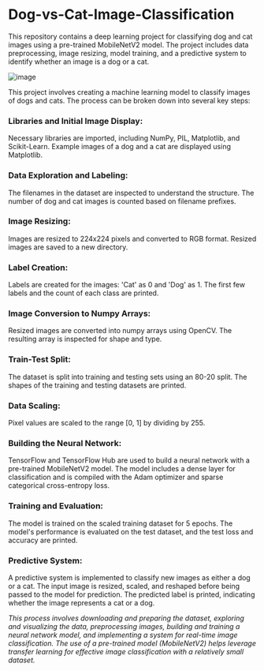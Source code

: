 # Dog-vs-Cat-Image-Classification
This repository contains a deep learning project for classifying dog and cat images using a pre-trained MobileNetV2 model. The project includes data preprocessing, image resizing, model training, and a predictive system to identify whether an image is a dog or a cat.

![image](https://github.com/lekshmiij/Dog-vs-Cat-Image-Classification/assets/141242851/7b4e6fd3-359f-4ebc-8060-0459da0d7be7)

This project involves creating a machine learning model to classify images of dogs and cats. The process can be broken down into several key steps:


### Libraries and Initial Image Display:
Necessary libraries are imported, including NumPy, PIL, Matplotlib, and Scikit-Learn.
Example images of a dog and a cat are displayed using Matplotlib.

### Data Exploration and Labeling:
The filenames in the dataset are inspected to understand the structure.
The number of dog and cat images is counted based on filename prefixes.

### Image Resizing:
Images are resized to 224x224 pixels and converted to RGB format.
Resized images are saved to a new directory.

### Label Creation:
Labels are created for the images: 'Cat' as 0 and 'Dog' as 1.
The first few labels and the count of each class are printed.

### Image Conversion to Numpy Arrays:
Resized images are converted into numpy arrays using OpenCV.
The resulting array is inspected for shape and type.

### Train-Test Split:
The dataset is split into training and testing sets using an 80-20 split.
The shapes of the training and testing datasets are printed.

### Data Scaling:
Pixel values are scaled to the range [0, 1] by dividing by 255.

### Building the Neural Network:
TensorFlow and TensorFlow Hub are used to build a neural network with a pre-trained MobileNetV2 model.
The model includes a dense layer for classification and is compiled with the Adam optimizer and sparse categorical cross-entropy loss.

### Training and Evaluation:
The model is trained on the scaled training dataset for 5 epochs.
The model's performance is evaluated on the test dataset, and the test loss and accuracy are printed.

### Predictive System:
A predictive system is implemented to classify new images as either a dog or a cat.
The input image is resized, scaled, and reshaped before being passed to the model for prediction.
The predicted label is printed, indicating whether the image represents a cat or a dog.

_This process involves downloading and preparing the dataset, exploring and visualizing the data, preprocessing images, building and training a neural network model, and implementing a system for real-time image classification. The use of a pre-trained model (MobileNetV2) helps leverage transfer learning for effective image classification with a relatively small dataset._
